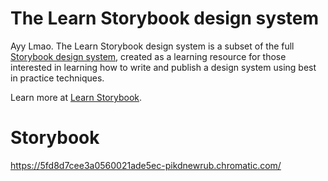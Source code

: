 # The Learn Storybook design system

Ayy Lmao. The Learn Storybook design system is a subset of the full [Storybook design system](https://github.com/storybookjs/design-system/), created as a learning resource for those interested in learning how to write and publish a design system using best in practice techniques.

Learn more at [Learn Storybook](https://learnstorybook.com).

# Storybook
https://5fd8d7cee3a0560021ade5ec-pikdnewrub.chromatic.com/
